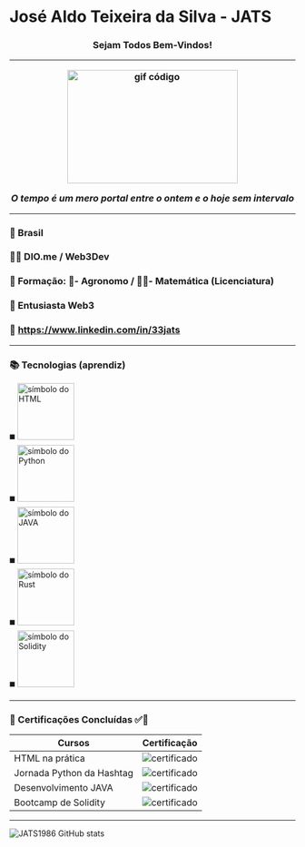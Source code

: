 # José Aldo Teixeira da Silva - JATS

<h3 style="text-align: center;">Sejam Todos Bem-Vindos!</3>

---

<div style="text-align: center;">
  <img src="https://media2.giphy.com/media/v1.Y2lkPTc5MGI3NjExOGduMG4zam11a256N2Nzemxra3oyejdrOWl4Y25wZWo0ZzZlZ3MxdSZlcD12MV9pbnRlcm5hbF9naWZfYnlfaWQmY3Q9Zw/V4NSR1NG2p0KeJJyr5/giphy.gif" alt="gif código" style="width:300px; height:200px;">
  <p><em>O tempo é um mero portal entre o ontem e o hoje sem intervalo</em></p>
</div>

---

### 🏡 Brasil 

### 👨‍🎓 DIO.me / Web3Dev

### 🏫 Formação: 🌱- Agronomo / 👨‍🏫- Matemática (Licenciatura)

### 🚀 Entusiasta Web3

### 🔗 https://www.linkedin.com/in/33jats

--- 

### 📚 Tecnologias (aprendiz)

◼️ <img src="https://cdn.jsdelivr.net/gh/devicons/devicon@latest/icons/html5/html5-original.svg" alt="símbolo do HTML" width="100px"/><br>
◼️ <img src="https://cdn.jsdelivr.net/gh/devicons/devicon@latest/icons/python/python-original.svg" alt="símbolo do Python" width="100px"/><br>
◼️ <img src="https://cdn.jsdelivr.net/gh/devicons/devicon@latest/icons/java/java-original.svg" alt="símbolo do JAVA" width="100px"/><br>
◼️ <img src="https://cdn.jsdelivr.net/gh/devicons/devicon@latest/icons/rust/rust-original.svg" alt="símbolo do Rust" width="100px"/><br>
◼️ <img src="https://cdn.jsdelivr.net/gh/devicons/devicon@latest/icons/solidity/solidity-original.svg" alt="símbolo do Solidity" width="100px"/><br>

---

### 🔖 Certificações Concluídas ✅👣

| Cursos | Certificação|
| ------ | ----------- |
| HTML na prática | ![certificado](https://www.dio.me/certificate/20E83CC7/share) |
| Jornada Python da Hashtag | ![certificado](https://www.linkedin.com/posts/33jats_participa%C3%A7%C3%A3o-na-jornada-python-da-hashtag-activity-7196337741561769984-pQW5?utm_source=share&utm_medium=member_desktop) |
| Desenvolvimento JAVA | ![certificado](https://www.dio.me/certificate/VNXAAGY9/share) |
| Bootcamp de Solidity | ![certificado](https://www.linkedin.com/posts/33jats_certifica%C3%A7%C3%A3o-bootcamp-de-solidity-da-empresa-activity-7072046339311775744-teXE?utm_source=share&utm_medium=member_desktop) |

---

![JATS1986 GitHub stats](https://github-readme-stats.vercel.app/api?username=JATS1986&show_icons=true&theme=radical)
